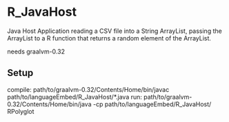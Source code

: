 # R_JavaHost

Java Host Application reading a CSV file into a String ArrayList, passing the ArrayList to a R function that returns a random element of the ArrayList.

needs graalvm-0.32

## Setup
compile:
path/to/graalvm-0.32/Contents/Home/bin/javac path/to/languageEmbed/R_JavaHost/*.java
run:
path/to/graalvm-0.32/Contents/Home/bin/java -cp path/to/languageEmbed/R_JavaHost/ RPolyglot
